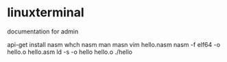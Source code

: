 # linuxterminal
documentation for admin


api-get install nasm
whch nasm
man masn
vim hello.nasm
nasm -f elf64 -o hello.o hello.asm
ld -s -o hello hello.o
./hello
